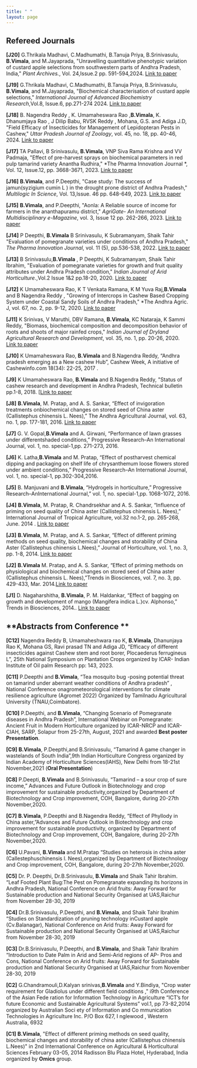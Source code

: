 ```yaml
---
title: " "
layout: page
---
```


## Refereed Journals

**[J20]** G.Thrikala Madhavi, C.Madhumathi, B.Tanuja Priya, B.Srinivasulu, **B.Vimala**, and M.Jayaprada, "Unravelling quantitative phenotypic variation of custard apple selections from southwestern parts of Andhra Pradesh, India," *Plant Archives.*, Vol. 24,Issue.2 pp. 591-594,2024. [Link to paper](https://www.plantarchives.org/article/83.pdf)

**[J19]**  G.Thrikala Madhavi, C.Madhumathi, B.Tanuja Priya, B.Srinivasulu, **B.Vimala**, and M.Jayaprada, "Biochemical characterisation of custard apple selections," *International Journal of Advanced Biochemistry Research*,Vol.8, Issue.6, pp.271-274 2024. [Link to paper](https://www.biochemjournal.com/archives/2024/vol8issue6/PartD/8-6-59-198.pdf)

**[J18]**  B. Nagendra Reddy , K. Umamaheswara Rao ,**B.Vimala**, K. Dhanumjaya Rao , J Dilip Babu, RVSK Reddy , Mohana, G.S. and Adiga J.D, "Field Efficacy of Insecticides for Management of Lepidopteran Pests in Cashew," *Uttar Pradesh Journal of Zoology*, vol. 45, no. 18, pp. 40-46, 2024. [Link to paper](https://mbimph.com/index.php/UPJOZ/article/download/4421/4766/7248_cf_chl_tk=QHY4Khouhxae6P8nrd1DiGTTKIXBqP0O4fa6GOijEQI-1736198105-1.0.1.1-RiG2QIZB8ChZcfBrBDuPWot876el01zlz8Py7Jg0J3o)

**[J17]** TA Pallavi, B Srinivasulu, **B.Vimala**, VNP Siva Rama Krishna and VV Padmaja, "Effect of pre-harvest sprays on biochemical parameters in red pulp tamarind variety Anantha Rudhira," *The Pharma Innovation Journal *, Vol. 12, Issue.12, pp. 3668-3671, 2023. [Link to paper](https://www.thepharmajournal.com/archives/2023/vol12issue12/PartAS/12-12-497-889.pdf)

**[J16]** **B.Vimala**, and P.Deepthi, "Case study: The success of jamun(syzigium cumin L ) in the drought prone district of Andhra Pradesh," *Multilogic In Science*, Vol. 13,Issue. 46 pp. 648-649, 2023. [Link to paper](https://ycjournal.net/Multilogicinscience/ResearchDocuments/CASESTUDYT638159345733531624.pdf)

**[J15]** **B.Vimala**, and P.Deepthi, "Aonla: A Reliable source of income for farmers in the ananthapuramu district," *AgriGate- An International Multidisciplinary e-Magazine*, vol. 3, Issue 12 pp. 262-266, 2023. [Link to paper](https://www.agrigatemagazine.com/_files/ugd/b546c0_ac65b20a0540481fb6455dd53aa5a67d.pdf)

**[J14]** P Deepthi, **B.Vimala** B Srinivasulu, K Subramanyam, Shaik Tahir "Evaluation of pomegranate varieties under conditions of Andhra Pradesh," *The Pharma Innovation Journal*, vol. 11 (5), pp.536-538, 2022. [Link to paper](https://www.thepharmajournal.com/archives/2022/vol11issue5S/PartH/S-11-4-295-736.pdf)

**[J13]** B Srinivasulu,**B.Vimala** , P Deepthi, K Subramanyam, Shaik Tahir Ibrahim, "Evaluation of pomegranate varieties for growth and fruit quality attributes under Andhra Pradesh condition," *Indian Journal of Arid Horticulture.*,Vol.2 Issue 1&2 pp.18-20, 2020. [Link to paper](https://acspublisher.com/journals/index.php/ijah/article/view/13554)

**[J12]** K Umamaheswara Rao, K T Venkata Ramana, K M Yuva Raj,**B.Vimala** and B Nagendra Reddy , "Growing of Intercrops in Cashew Based Cropping System under Coastal Sandy Soils of Andhra Pradesh," *The Andhra Agric. J, vol. 67, no. 2, pp. 9-12, 2020. [Link to paper](https://aaj.net.in/wp-content/uploads/2023/08/67-2-001.pdf)

**[J11]** K Srinivas, V Maruthi, DBV Ramana, **B.Vimala**, KC Nataraja, K Sammi Reddy, "Biomass, biochemical composition and decomposition behavior of roots and shoots of major rainfed crops," *Indian Journal of Dryland Agricultural Research and Development*, vol. 35, no. 1, pp. 20-26, 2020. [Link to paper](https://krishi.icar.gov.in/jspui/bitstream/123456789/69076/1/Plant%20Roots%20IJDARD.pdf)

**[J10]** K Umamaheswara Rao, **B.Vimala** and B.Nagendra Reddy, “Andhra pradesh emerging as a New cashew Hub”, Cashew Week, A initiative of Cashewinfo.com 18(34): 22-25, 2017 . 

**[J9]** K Umamaheswara Rao, **B.Vimala** and B.Nagendra Reddy, "Status of cashew research and development in Andhra Pradesh, Technical bulletin pp.1-8, 2018. [[Link to paper](https://cashew.icar.gov.in/aicrpc/wp-content/uploads/2019/03/Status-of-Cashew-Research-.pdf)

**[J8]** **B.Vimala**, M. Pratap, and A. S. Sankar, “Effect of invigoration treatments onbiochemical changes on stored seed of China aster (Callistephus chinensis L. Nees),” The Andhra Agricultural Journal, vol. 63, no. 1, pp. 177-181, 2016. [Link to paper](https://aaj.net.in/wp-content/uploads/2024/05/2016_article_631-37.pdf)

**[J7]** G. V. Gopal,**B.Vimala** and A. Girwani, “Performance of lawn grasses under differentshaded conditions,” Progressive Research–An International Journal, vol. 1, no. special-1,pp. 271-273, 2016.

**[J6]** K. Latha,**B.Vimala** and M. Pratap, “Effect of postharvest chemical dipping and packaging on shelf life of chrysanthemum loose flowers stored under ambient conditions,” Progressive Research–An International Journal, vol. 1, no. special-1, pp.302-304,2016.

**[J5]** B. Manjuvani and **B.Vimala**, “Hydrogels in horticulture,” Progressive Research–AnInternational Journal,” vol. 1, no. special-1,pp. 1068-1072, 2016. 

**[J4]** **B.Vimala**, M. Pratap, R. Chandrsekhar and A. S. Sankar, “Influence of priming on seed quality of China aster (Callistephus chinensis L. Nees),” International Journal of Tropical Agriculture, vol.32 no.1-2, pp. 265-268, June. 2014 . [Link to paper](https://www.cabidigitallibrary.org/doi/pdf/10.5555/20153318061)

**[J3]** **B.Vimala**, M. Pratap, and A. S. Sankar, “Effect of different priming methods on seed quality, biochemical changes and storability of China Aster (Callistephus chinensis L.Nees),” Journal of Horticulture, vol. 1, no. 3, pp. 1-8, 2014. [Link to paper](https://www.longdom.org/open-access-pdfs/effect-of-different-priming-methods-on-seed-qualitybiochemical-changes-and-storability-of-china-aster-callistephus-chinensis-l-nees-2376-0354.1000115.pdf)

**[J2]** **B.Vimala** M. Pratap, and A. S. Sankar, “Effect of priming methods on physiological and biochemical changes on stored seed of China aster (Callistephus chinensis L. Nees),”Trends in Biosciences, vol. 7, no. 3, pp. 429-433, Mar. 2014.[Link to paper](https://oa.mg/work/2256769249)

**[J1]** D. Nagaharshitha, **B.Vimala**, P. M. Haldankar, “Effect of bagging on growth and development of mango (Mangifera indica L.)cv. Alphonso,” Trends in Biosciences, 2014.. [Link to paper](https://www.researchgate.net/profile/Dinesh_Rai5/publication/343501434_New_Approaches_in_Insect_Pest_Management/links/5f2d2ac2458515b7290b1cb4/New-Approaches-in-Insect-Pest-Management.pdf?__cf_chl_tk=xH9358C.D3.JtUT5RTRIIwxwd5PjmsidioDd3LIFTyM-1736207097-1.0.1.1-8ArUeItiC5THRGPgnDVPelw.ys4z..eD_JdnpOlebEI)



## **Abstracts from Conference **

**[C12]** Nagendra Reddy B, Umamaheshwara rao K, **B.Vimala**, Dhanunjaya Rao K, Mohana GS, Ravi prasad TN and Adiga JD, “Efficacy of different insecticides against Cashew stem and root borer, Plocaederus ferrugineus L”, 25th National Symposium on Plantation Crops organized by ICAR- Indian Institute of Oil palm Research pp: 143, 2023. 

**[C11]** P.Deepthi and **B.Vimala**, “Tea mosquito bug -posing potential threat on tamarind under aberrant weather conditions of Andhra pradesh” , National Conference onagrometeorological interventions for climate resilience agriculture (Agromet 2022) Organized by Tamilnadu Agricultural University (TNAU,Coimbatore).

**[C10]** P.Deepthi, and **B.Vimala**, “Changing Scenario of Pomegranate diseases in Andhra Pradesh”, International Webinar on Pomegranate: Ancient Fruit in Modern Horticulture organized by ICAR-NRCP and ICAR-CIAH, SARP, Solapur from 25-27th, August, 2021 and awarded **Best
poster Presentation**.

**[C9]** **B.Vimala**, P.Deepthi,and B.Srinivasulu, “Tamarind A game changer in wastelands of South India”,9th Indian Horticulture Congress organized by Indian Academy of Horticulture Sciences(IAHS), New Delhi from 18-21st November,2021 (**Oral Presentation**)

**[C8]** P.Deepti, **B.Vimala** and B.Srinivasulu, “Tamarind – a sour crop of sure income,” Advances and Future Outlook in Biotechnology and crop improvement for sustainable productivity,organized by Department of Biotechnology and Crop improvement, COH, Bangalore, during
20-27th November,2020.

**[C7]** **B.Vimala**, P.Deepthi and B.Nagendra Reddy, “Effect of Phyllody in China aster,”Advances and Future Outlook in Biotechnology and crop improvement for sustainable productivity, organized by Department of Biotechnology and Crop improvement, COH, Bangalore, during
20-27th November,2020.

**[C6]** U.Pavani, **B.Vimala** and M.Pratap  “Studies on heterosis in china aster (Callestephuschinensis l. Nees),organized by Department of Biotechnology and Crop improvement, COH, Bangalore, during 20-27th November,2020.

**[C5]** Dr. P. Deepthi, Dr.B.Srinivasulu, **B.Vimala** and Shaik Tahir Ibrahim.  “Leaf Footed Plant Bug:The Pest on Pomegranate
expanding its horizons in Andhra Pradesh, National Conference on Arid fruits: Away Forward for Sustainable production and National Security Organised at UAS,Raichur from November 28-30, 2019

**[C4]** Dr.B.Srinivasulu, P.Deepthi, and **B.Vimala**, and Shaik Tahir Ibrahim “Studies on Standardization of pruning technology inCustard apple (Cv.Balanagar), National Conference on Arid fruits: Away Forward for Sustainable production and National Security Organised at UAS,Raichur from November 28-30, 2019

**[C3]** Dr.B.Srinivasulu, P.Deepthi, and **B.Vimala**, and Shaik Tahir Ibrahim “Introduction to Date Palm in Arid and Semi-Arid
regions of AP- Pros and Cons, National Conference on Arid fruits: Away Forward for Sustainable production and National Security Organised at UAS,Raichur from November 28-30, 2019

**[C2]** G.Chandramouli,D.Kalyan srinivas,**B.Vimala** and Y.Bindiya, "Crop water requirement for Gladiolus under different field conditions
," i9th Conference of the Asian Fede ration for Information Technology in Agriculture “ICT’s for future Economic and Sustainable Agricultural Systems” vol.1, pp 73-82,2014 organized by Australian Soci ety of Information and Co mmunication Technologies in Agriculture Inc. P/O Box 627, I nglewood , Western Australia, 6932

**[C1]** **B.Vimala**, "Effect of different priming methods on seed quality, biochemical changes and storability of china aster (Callistephus chinensis L.Nees)" in 2nd International Conference on Agricultural & Horticultural Sciences February 03-05, 2014 Radisson Blu Plaza Hotel, Hyderabad, India organized by **Omics** group.
